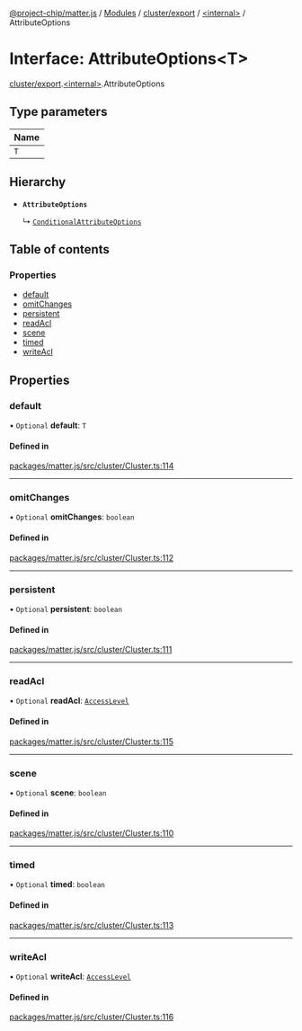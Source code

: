 [@project-chip/matter.js](../README.md) / [Modules](../modules.md) / [cluster/export](../modules/cluster_export.md) / [\<internal\>](../modules/cluster_export._internal_.md) / AttributeOptions

# Interface: AttributeOptions\<T\>

[cluster/export](../modules/cluster_export.md).[\<internal\>](../modules/cluster_export._internal_.md).AttributeOptions

## Type parameters

| Name |
| :------ |
| `T` |

## Hierarchy

- **`AttributeOptions`**

  ↳ [`ConditionalAttributeOptions`](cluster_export._internal_.ConditionalAttributeOptions.md)

## Table of contents

### Properties

- [default](cluster_export._internal_.AttributeOptions.md#default)
- [omitChanges](cluster_export._internal_.AttributeOptions.md#omitchanges)
- [persistent](cluster_export._internal_.AttributeOptions.md#persistent)
- [readAcl](cluster_export._internal_.AttributeOptions.md#readacl)
- [scene](cluster_export._internal_.AttributeOptions.md#scene)
- [timed](cluster_export._internal_.AttributeOptions.md#timed)
- [writeAcl](cluster_export._internal_.AttributeOptions.md#writeacl)

## Properties

### default

• `Optional` **default**: `T`

#### Defined in

[packages/matter.js/src/cluster/Cluster.ts:114](https://github.com/project-chip/matter.js/blob/c0d55745d5279e16fdfaa7d2c564daa31e19c627/packages/matter.js/src/cluster/Cluster.ts#L114)

___

### omitChanges

• `Optional` **omitChanges**: `boolean`

#### Defined in

[packages/matter.js/src/cluster/Cluster.ts:112](https://github.com/project-chip/matter.js/blob/c0d55745d5279e16fdfaa7d2c564daa31e19c627/packages/matter.js/src/cluster/Cluster.ts#L112)

___

### persistent

• `Optional` **persistent**: `boolean`

#### Defined in

[packages/matter.js/src/cluster/Cluster.ts:111](https://github.com/project-chip/matter.js/blob/c0d55745d5279e16fdfaa7d2c564daa31e19c627/packages/matter.js/src/cluster/Cluster.ts#L111)

___

### readAcl

• `Optional` **readAcl**: [`AccessLevel`](../enums/cluster_export.AccessLevel.md)

#### Defined in

[packages/matter.js/src/cluster/Cluster.ts:115](https://github.com/project-chip/matter.js/blob/c0d55745d5279e16fdfaa7d2c564daa31e19c627/packages/matter.js/src/cluster/Cluster.ts#L115)

___

### scene

• `Optional` **scene**: `boolean`

#### Defined in

[packages/matter.js/src/cluster/Cluster.ts:110](https://github.com/project-chip/matter.js/blob/c0d55745d5279e16fdfaa7d2c564daa31e19c627/packages/matter.js/src/cluster/Cluster.ts#L110)

___

### timed

• `Optional` **timed**: `boolean`

#### Defined in

[packages/matter.js/src/cluster/Cluster.ts:113](https://github.com/project-chip/matter.js/blob/c0d55745d5279e16fdfaa7d2c564daa31e19c627/packages/matter.js/src/cluster/Cluster.ts#L113)

___

### writeAcl

• `Optional` **writeAcl**: [`AccessLevel`](../enums/cluster_export.AccessLevel.md)

#### Defined in

[packages/matter.js/src/cluster/Cluster.ts:116](https://github.com/project-chip/matter.js/blob/c0d55745d5279e16fdfaa7d2c564daa31e19c627/packages/matter.js/src/cluster/Cluster.ts#L116)
